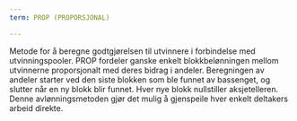 ```yaml
---
term: PROP (PROPORSJONAL)

---
```

Metode for å beregne godtgjørelsen til utvinnere i forbindelse med utvinningspooler. PROP fordeler ganske enkelt blokkbelønningen mellom utvinnerne proporsjonalt med deres bidrag i andeler. Beregningen av andeler starter ved den siste blokken som ble funnet av bassenget, og slutter når en ny blokk blir funnet. Hver nye blokk nullstiller aksjetelleren. Denne avlønningsmetoden gjør det mulig å gjenspeile hver enkelt deltakers arbeid direkte.